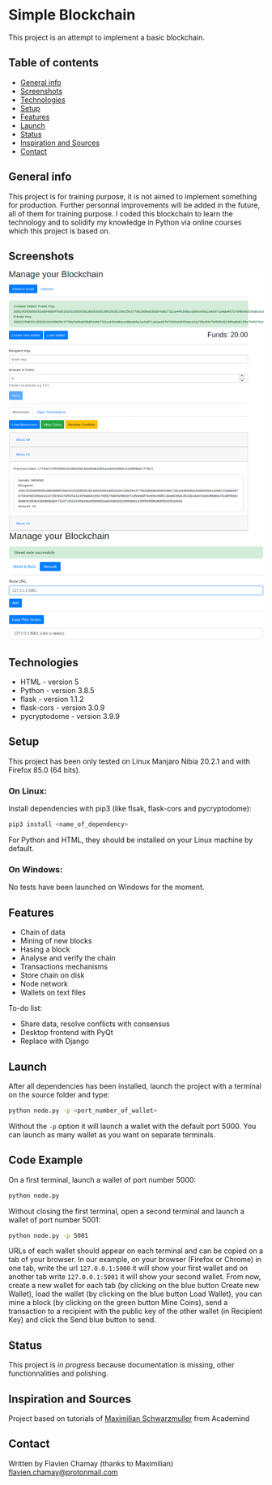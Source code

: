 # Simple Blockchain
This project is an attempt to implement a basic blockchain.

## Table of contents
* [General info](#general-info)
* [Screenshots](#screenshots)
* [Technologies](#technologies)
* [Setup](#setup)
* [Features](#features)
* [Launch](#launch)
* [Status](#status)
* [Inspiration and Sources](#inspiration-and-sources)
* [Contact](#contact)

## General info
This project is for training purpose, it is not aimed to implement something for production.
Further personnal improvements will be added in the future, all of them for training purpose.
I coded this blockchain to learn the technology and to solidify my knowledge in Python via online courses which this project is based on. 

## Screenshots
![FrontEnd wallet & blockchain](./screenshots/screenshotBlockchain1.png)
![FrontEnd network manager](./screenshots/screenshotBlockchain2.png)

## Technologies
* HTML - version 5
* Python - version 3.8.5
* flask - version 1.1.2
* flask-cors - version 3.0.9
* pycryptodome - version 3.9.9

## Setup
This project has been only tested on Linux Manjaro Nibia 20.2.1 and with Firefox 85.0 (64 bits).

### On Linux:
Install dependencies with pip3 (like flsak, flask-cors and pycryptodome):
```bash
pip3 install <name_of_dependency>
```
For Python and HTML, they should be installed on your Linux machine by default.

### On Windows:
No tests have been launched on Windows for the moment.

## Features
* Chain of data
* Mining of new blocks 
* Hasing a block
* Analyse and verify the chain
* Transactions mechanisms
* Store chain on disk
* Node network
* Wallets on text files

To-do list:
* Share data, resolve conflicts with consensus
* Desktop frontend with PyQt
* Replace with Django

## Launch
After all dependencies has been installed, launch the project with a terminal on the source folder and type:
```bash
python node.py -p <port_number_of_wallet>
```
Without the `-p` option it will launch a wallet with the default port 5000.
You can launch as many wallet as you want on separate terminals.

## Code Example
On a first terminal, launch a wallet of port number 5000:
```bash
python node.py
```
Without closing the first terminal, open a second terminal and launch a wallet of port number 5001:
```bash
python node.py -p 5001
```
URLs of each wallet should appear on each terminal and can be copied on a tab of your browser.
In our example, on your browser (Firefox or Chrome) in one tab, write the url `127.0.0.1:5000`
it will show your first wallet and on another tab write `127.0.0.1:5001` it will show your second wallet.
From now, create a new wallet for each tab (by clicking on the blue button Create new Wallet), load the wallet (by clicking on the blue button Load Wallet), you can mine a block (by clicking on the green button Mine Coins), send a transaction to a recipient with the public key of the other wallet (in Recipient Key) and click the Send blue button to send.

## Status
This project is _in progress_ because documentation is missing, other functionnalities and polishing.

## Inspiration and Sources
Project based on tutorials of [Maximilian Schwarzmuller](https://github.com/maxschwarzmueller) from Academind 

## Contact
Written by Flavien Chamay (thanks to Maximilian) [flavien.chamay@protonmail.com](https://protonmail.com)
